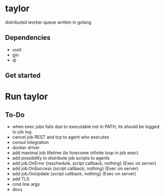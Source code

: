 # taylor
distributed worker queue written in golang

## Dependencies

- uuid
- gin
- ql

## Get started

# Run taylor

## To-Do

- when exec jobs fails due to executable not in PATH, its should be logged to job log
- cancel job REST and tcp to agent who executes
- consul integration
- docker driver
- add maximal job lifetime (to forecome infinite loop in job exec)
- add possibility to distribute job scripts to agents
- add job.OnError {reschedule, script callback, nothing} (Exec on server)
- add job.OnSuccess {script callback, nothing} (Exec on server)
- add job.OnUpdate {script callback, nothing} (Exec on server)
- add TLS
- cmd line args
- docs

